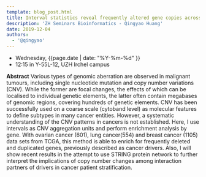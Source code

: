 ```yaml
---
template: blog_post.html
title: Interval statistics reveal frequently altered gene copies across cancers
description: 'ZH Seminars Bioinformatics - Qingyao Huang'
date: 2019-12-04
authors:
  - '@qingyao'
---
```



* Wednesday, {{page.date | date: "%Y-%m-%d" }}
* 12:15 in Y-55L-12, UZH Irchel campus


__Abstract__ Various types of genomic aberration are observed in malignant tumours, including single nucleotide mutation and copy number variations (CNV). While the former are focal changes, the effects of which can be localised to individual genetic elements, the latter often contain megabases of genomic regions, covering hundreds of genetic elements. CNV has been successfully used on a coarse scale (cytoband level) as molecular features to define subtypes in many cancer entities. However, a systematic understanding of the CNV patterns in cancers is not established.<!--more-->
 Here, I use intervals as CNV aggregation units and perform enrichment analysis by gene. With ovarian cancer (601), lung cancer(554) and breast cancer (1105) data sets from TCGA, this method is able to enrich for frequently deleted and duplicated genes, previously described as cancer drivers. Also, I will show recent results in the attempt to use STRING protein network to further interpret the implications of copy number changes among interaction partners of drivers in cancer patient stratification.
